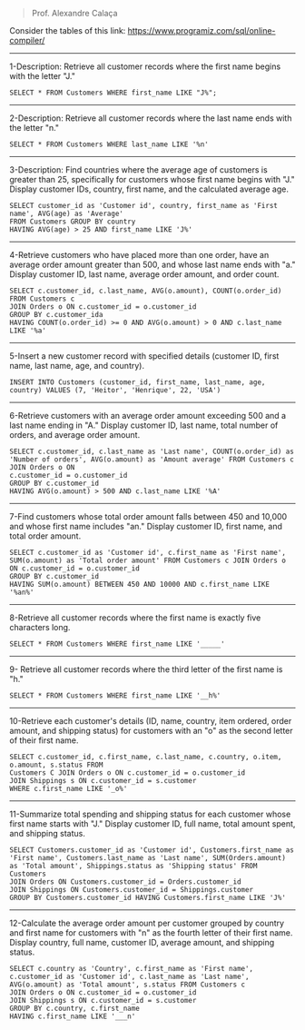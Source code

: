 > Prof. Alexandre Calaça

Consider the tables of this link: https://www.programiz.com/sql/online-compiler/

---

1-Description: Retrieve all customer records where the first name begins with the letter "J."
```
SELECT * FROM Customers WHERE first_name LIKE "J%";
```
---

2-Description: Retrieve all customer records where the last name ends with the letter "n."
```
SELECT * FROM Customers WHERE last_name LIKE '%n'
```

---

3-Description: Find countries where the average age of customers is greater than 25, specifically for customers whose first name begins with "J." Display customer IDs, country, first name, and the calculated average age.

```
SELECT customer_id as 'Customer id', country, first_name as 'First name', AVG(age) as 'Average'
FROM Customers GROUP BY country
HAVING AVG(age) > 25 AND first_name LIKE 'J%'
```

---

4-Retrieve customers who have placed more than one order, have an average order amount greater than 500, and whose last name ends with "a." Display customer ID, last name, average order amount, and order count.
```
SELECT c.customer_id, c.last_name, AVG(o.amount), COUNT(o.order_id) FROM Customers c
JOIN Orders o ON c.customer_id = o.customer_id
GROUP BY c.customer_ida
HAVING COUNT(o.order_id) >= 0 AND AVG(o.amount) > 0 AND c.last_name LIKE '%a'
```
---

5-Insert a new customer record with specified details (customer ID, first name, last name, age, and country).
```
INSERT INTO Customers (customer_id, first_name, last_name, age, country) VALUES (7, 'Heitor', 'Henrique', 22, 'USA')
```
---

6-Retrieve customers with an average order amount exceeding 500 and a last name ending in "A." Display customer ID, last name, total number of orders, and average order amount.
```
SELECT c.customer_id, c.last_name as 'Last name', COUNT(o.order_id) as 'Number of orders', AVG(o.amount) as 'Amount average' FROM Customers c JOIN Orders o ON
c.customer_id = o.customer_id
GROUP BY c.customer_id
HAVING AVG(o.amount) > 500 AND c.last_name LIKE '%A'
```

---

7-Find customers whose total order amount falls between 450 and 10,000 and whose first name includes "an." Display customer ID, first name, and total order amount.
```
SELECT c.customer_id as 'Customer id', c.first_name as 'First name', SUM(o.amount) as 'Total order amount' FROM Customers c JOIN Orders o
ON c.customer_id = o.customer_id
GROUP BY c.customer_id
HAVING SUM(o.amount) BETWEEN 450 AND 10000 AND c.first_name LIKE '%an%'
```

---

8-Retrieve all customer records where the first name is exactly five characters long.
```
SELECT * FROM Customers WHERE first_name LIKE '_____'
```

---

9- Retrieve all customer records where the third letter of the first name is "h."
```
SELECT * FROM Customers WHERE first_name LIKE '__h%'
```

---

10-Retrieve each customer's details (ID, name, country, item ordered, order amount, and shipping status) for customers with an "o" as the second letter of their first name.
```
SELECT c.customer_id, c.first_name, c.last_name, c.country, o.item, o.amount, s.status FROM
Customers C JOIN Orders o ON c.customer_id = o.customer_id
JOIN Shippings s ON c.customer_id = s.customer
WHERE c.first_name LIKE '_o%'
```

---

11-Summarize total spending and shipping status for each customer whose first name starts with "J." Display customer ID, full name, total amount spent, and shipping status.
```
SELECT Customers.customer_id as 'Customer id', Customers.first_name as 'First name', Customers.last_name as 'Last name', SUM(Orders.amount) as 'Total amount', Shippings.status as 'Shipping status' FROM Customers 
JOIN Orders ON Customers.customer_id = Orders.customer_id
JOIN Shippings ON Customers.customer_id = Shippings.customer
GROUP BY Customers.customer_id HAVING Customers.first_name LIKE 'J%'
```

---

12-Calculate the average order amount per customer grouped by country and first name for customers with "n" as the fourth letter of their first name. Display country, full name, customer ID, average amount, and shipping status.
```
SELECT c.country as 'Country', c.first_name as 'First name', c.customer_id as 'Customer id', c.last_name as 'Last name', AVG(o.amount) as 'Total amount', s.status FROM Customers c
JOIN Orders o ON c.customer_id = o.customer_id 
JOIN Shippings s ON c.customer_id = s.customer
GROUP BY c.country, c.first_name
HAVING c.first_name LIKE '___n'
```

